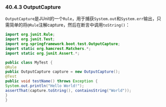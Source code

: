 ### 40.4.3 OutputCapture

`OutputCapture`是JUnit的一个`Rule`，用于捕获`System.out`和`System.err`输出，只需简单的将`@Rule`注解capture，然后在断言中调用`toString()`：
```java
import org.junit.Rule;
import org.junit.Test;
import org.springframework.boot.test.OutputCapture;
import static org.hamcrest.Matchers.*;
import static org.junit.Assert.*;

public class MyTest {
@Rule
public OutputCapture capture = new OutputCapture();
@Test
public void testName() throws Exception {
System.out.println("Hello World!");
assertThat(capture.toString(), containsString("World"));
}
}
```
